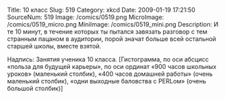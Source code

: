 Title: 10 класс 
Slug: 519 
Category: xkcd 
Date: 2009-01-19 17:21:50 
SourceNum: 519 
Image: /comics/0519.png 
MicroImage: /comics/0519_micro.png 
MiniImage: /comics/0519_mini.png 
Description: И те 10 минут, в течение которых ты пытался завязать разговор с тем странным пацаном в аудитории, порой значат больше всей остальной старшей школы, вместе взятой. 

Надпись: Занятия ученика 10 класса.
[Гистограмма, по оси абсцисс «польза для будущей карьеры», по оси ординат «900 часов школьных уроков» (маленький столбик), «400 часов домашней работы» (очень маленький столбик), «одни выходные баловства с PERLом» (очень большой столбик)]